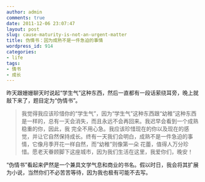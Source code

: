```yaml
---
author: admin
comments: true
date: 2011-12-06 23:07:47
layout: post
slug: cause-maturity-is-not-an-urgent-matter
title: 伪情书：因为成熟不是一件急迫的事情
wordpress_id: 914
categories:
- life
tags:
- 情书
- 成长
---
```


昨天跟姗姗聊天时说起“学生气”这种东西，然后一直都有一段话萦绕耳旁，晚上就敲下来了，题目定为“伪情书”。


> 我觉得我应该珍惜你的“学生气”，因为“学生气”这种东西跟“幼稚”这种东西是一样的，总有一天会消失，而且永远不会再回来。我迟早会看到一个成熟稳重的你，因此，我 完全不用心急。我应该珍惜现在的你以及现在的感觉，并让它自然保持成长。终有一天我们会明白，成熟不是一件急迫的事情，它像月季开花一样自然，而“幼稚”则像第一朵 花蕾，值得人万分珍惜。愿老天眷顾脚下这座城市，因为我们生活在这里，我爱你们，晚安！


“伪情书”看起来俨然是一个兼具文学气息和商业的书名。假以时日，我会将其扩展为小说，当然你们不必苦苦等待，因为我也极有可能不去写。
